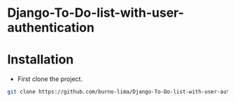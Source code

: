 # Django-To-Do-list-with-user-authentication

<h1>Installation</h1>

- First clone the project.

```sh
git clone https://github.com/burno-lima/Django-To-Do-list-with-user-authentication.git
```

